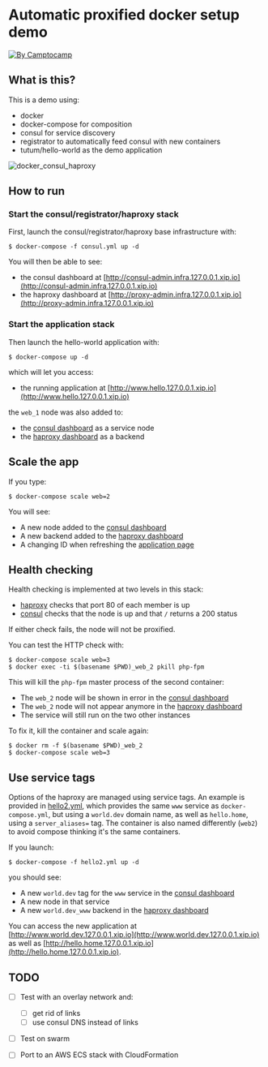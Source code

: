Automatic proxified docker setup demo
======================================

[![By Camptocamp](https://img.shields.io/badge/by-camptocamp-fb7047.svg)](http://www.camptocamp.com)


## What is this?

This is a demo using:

* docker
* docker-compose for composition
* consul for service discovery
* registrator to automatically feed consul with new containers
* tutum/hello-world as the demo application


![docker_consul_haproxy](https://camo.githubusercontent.com/0f9ce22895adb7538c0a641d3efcba1ec1ca9b39/687474703a2f2f63646e2d616b2e662e73742d686174656e612e636f6d2f696d616765732f666f746f6c6966652f662f666f6f7374616e2f32303134313032362f32303134313032363032313831342e706e67)



## How to run


### Start the consul/registrator/haproxy stack

First, launch the consul/registrator/haproxy base infrastructure with:

```
$ docker-compose -f consul.yml up -d
```

You will then be able to see:

* the consul dashboard at [http://consul-admin.infra.127.0.0.1.xip.io](http://consul-admin.infra.127.0.0.1.xip.io)
* the haproxy dashboard at [http://proxy-admin.infra.127.0.0.1.xip.io](http://proxy-admin.infra.127.0.0.1.xip.io)


### Start the application stack

Then launch the hello-world application with:

```
$ docker-compose up -d
```

which will let you access:

* the running application at [http://www.hello.127.0.0.1.xip.io](http://www.hello.127.0.0.1.xip.io)

the `web_1` node was also added to:

* the [consul dashboard](http://consul-admin.infra.127.0.0.1.xip.io/ui/#/dc1/services/www) as a service node
* the [haproxy dashboard](http://proxy-admin.infra.127.0.0.1.xip.io/#hello_www_backend) as a backend


## Scale the app

If you type:

```
$ docker-compose scale web=2
```

You will see:

* A new node added to the [consul dashboard](http://consul-admin.infra.127.0.0.1.xip.io)
* A new backend added to the [haproxy dashboard](http://proxy-admin.infra.127.0.0.1.xip.io)
* A changing ID when refreshing the [application page](http://www.hello.127.0.0.1.xip.io)


## Health checking

Health checking is implemented at two levels in this stack:

* [haproxy](http://proxy-admin.infra.127.0.0.1.xip.io) checks that port 80 of each member is up
* [consul](http://consul-admin.infra.127.0.0.1.xip.io) checks that the node is up and that `/` returns a 200 status

If either check fails, the node will not be proxified.


You can test the HTTP check with:

```
$ docker-compose scale web=3
$ docker exec -ti $(basename $PWD)_web_2 pkill php-fpm
```

This will kill the `php-fpm` master process of the second container:

* The `web_2` node will be shown in error in the [consul dashboard](http://consul-admin.infra.127.0.0.1.xip.io/ui/#/dc1/services/www)
* The `web_2` node will not appear anymore in the [haproxy dashboard](http://proxy-admin.infra.127.0.0.1.xip.io/#hello_www_backend)
* The service will still run on the two other instances

To fix it, kill the container and scale again:

```
$ docker rm -f $(basename $PWD)_web_2
$ docker-compose scale web=3
```

## Use service tags

Options of the haproxy are managed using service tags. An example is provided in [hello2.yml](hello2.yml), which provides the same `www` service as `docker-compose.yml`, but using a `world.dev` domain name, as well as `hello.home`, using a `server_aliases=` tag. The container is also named differently (`web2`) to avoid compose thinking it's the same containers.

If you launch:

```
$ docker-compose -f hello2.yml up -d
```

you should see:

* A new `world.dev` tag for the `www` service in the [consul dashboard](http://consul-admin.infra.127.0.0.1.xip.io/ui/#/dc1/services/www)
* A new node in that service
* A new `world.dev_www` backend in the [haproxy dashboard](http://proxy-admin.infra.127.0.0.1.xip.io/#world.dev_www_backend)

You can access the new application at [http://www.world.dev.127.0.0.1.xip.io](http://www.world.dev.127.0.0.1.xip.io) as well as [http://hello.home.127.0.0.1.xip.io](http://hello.home.127.0.0.1.xip.io).


## TODO

- [ ] Test with an overlay network and:

  - [ ] get rid of links
  - [ ] use consul DNS instead of links

- [ ] Test on swarm
- [ ] Port to an AWS ECS stack with CloudFormation

